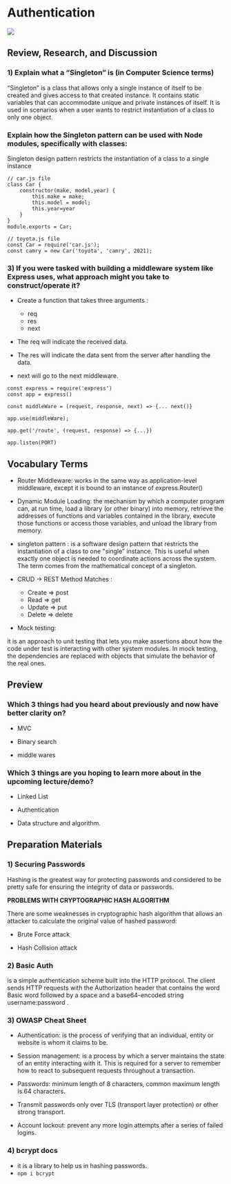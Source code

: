 # Authentication
![](https://www.loginradius.com/blog/start-with-identity/static/c49123200495a3bc193612dc9923645d/a3513/Authentication-vs.-Authorization.png)

## Review, Research, and Discussion

### 1) Explain what a “Singleton” is (in Computer Science terms)

“Singleton” is a class that allows only a single instance of itself to be created and gives access to that created instance. It contains static variables that can accommodate unique and private instances of itself. It is used in scenarios when a user wants to restrict instantiation of a class to only one object.

### Explain how the Singleton pattern can be used with Node modules, specifically with classes:

Singleton design pattern restricts the instantiation of a class to a single instance

```
// car.js file
class Car {
    constructor(make, model,year) {
        this.make = make;
        this.model = model;
        this.year=year
    }
}
module.exports = Car;

// toyota.js file
const Car = require('car.js');
const camry = new Car('toyota', 'camry', 2021);
```

### 3) If you were tasked with building a middleware system like Express uses, what approach might you take to construct/operate it?

* Create a function that takes three arguments :
  * req
  * res
  * next

* The req will indicate the received data.

* The res will indicate the data sent from the server after handling the data.

* next will go to the next middleware.

```
const express = require('express')
const app = express()

const middleWare = (request, response, next) => {... next()}

app.use(middleWare);

app.get('/route', (request, response) => {...})

app.listen(PORT)
```

## Vocabulary Terms

* Router Middleware: works in the same way as application-level middleware, except it is bound to an instance of express.Router()

* Dynamic Module Loading: the mechanism by which a computer program can, at run time, load a library (or other binary) into memory, retrieve the addresses of functions and variables contained in the library, execute those functions or access those variables, and unload the library from memory.

* singleton pattern : is a software design pattern that restricts the instantiation of a class to one "single" instance. This is useful when exactly one object is needed to coordinate actions across the system. The term comes from the mathematical concept of a singleton.

* CRUD -> REST Method Matches :
  
  * Create => post
  * Read => get
  * Update => put
  * Delete => delete


* Mock testing:

it is an approach to unit testing that lets you make assertions about how the code under test is interacting with other system modules. In mock testing, the dependencies are replaced with objects that simulate the behavior of the real ones.


## Preview

### Which 3 things had you heard about previously and now have better clarity on?

* MVC

* Binary search

* middle wares

### Which 3 things are you hoping to learn more about in the upcoming lecture/demo?

* Linked List

* Authentication

* Data structure and algorithm.

## Preparation Materials

### 1) Securing Passwords

Hashing is the greatest way for protecting passwords and considered to be pretty safe for ensuring the integrity of data or passwords.

**PROBLEMS WITH CRYPTOGRAPHIC HASH ALGORITHM**

There are some weaknesses in cryptographic hash algorithm that allows an attacker to calculate the original value of hashed password: 
* Brute Force attack

* Hash Collision attack


### 2) Basic Auth

is a simple authentication scheme built into the HTTP protocol. The client sends HTTP requests with the Authorization header that contains the word Basic word followed by a space and a base64-encoded string username:password .

### 3) OWASP Cheat Sheet

* Authentication: is the process of verifying that an individual, entity or website is whom it claims to be.

* Session management: is a process by which a server maintains the state of an entity interacting with it. This is required for a server to remember how to react to subsequent requests throughout a transaction.


* Passwords: minimum length of 8 characters, common maximum length is 64 characters.

* Transmit passwords only over TLS (transport layer protection) or other strong transport.


* Account lockout: prevent any more login attempts after a series of failed logins.

### 4) bcrypt docs

* it is a library to help us in hashing passwords.
* `npm i bcrypt`









